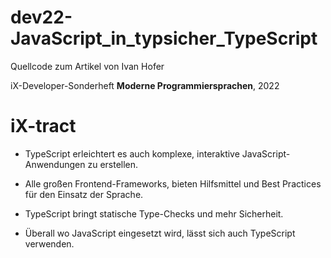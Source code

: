 # dev22-JavaScript_in_typsicher_TypeScript
Quellcode zum Artikel von Ivan Hofer

iX-Developer-Sonderheft __Moderne Programmiersprachen__, 2022

# iX-tract

* TypeScript erleichtert es auch komplexe, interaktive
JavaScript-Anwendungen zu erstellen.

* Alle großen Frontend-Frameworks, bieten Hilfsmittel
und Best Practices für den Einsatz der Sprache.

* TypeScript bringt statische Type-Checks und mehr Sicherheit.

* Überall wo JavaScript eingesetzt wird, lässt sich auch
TypeScript verwenden.

